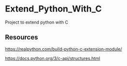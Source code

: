 # Extend_Python_With_C

Project to extend python with C 

## Resources

https://realpython.com/build-python-c-extension-module/

https://docs.python.org/3/c-api/structures.html
